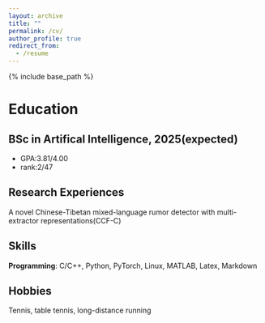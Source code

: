 ```yaml
---
layout: archive
title: ""
permalink: /cv/
author_profile: true
redirect_from:
  - /resume
---
```


{% include base_path %}

# Education

## BSc in Artifical Intelligence, 2025(expected)
* GPA:3.81/4.00
* rank:2/47

## Research Experiences

A novel Chinese-Tibetan mixed-language rumor detector with multi-extractor representations(CCF-C)

## Skills
**Programming**: C/C++, Python, PyTorch, Linux, MATLAB, Latex, Markdown

## Hobbies
Tennis, table tennis, long-distance running
